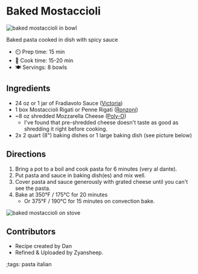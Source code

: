 # Baked Mostaccioli

![baked mostaccioli in bowl](pix/baked-mostaccioli-00.webp "Baked Mostaccioli in Bowl")

Baked pasta cooked in dish with spicy sauce

- ⏲️ Prep time: 15 min
- 🍳 Cook time: 15-20 min
- 🍽️ Servings: 8 bowls

## Ingredients

- 24 oz or 1 jar of Fradiavolo Sauce ([Victoria](https://victoriapastasauces.com/product/fradiavolo-sauce/))
- 1 box Mostaccioli Rigati or Penne Rigati ([Ronzoni](https://www.google.com/search?q=mostaccioli+rigati&tbm=shop))
- ~8 oz shredded Mozzarella Cheese ([Poly-O](https://www.walmart.com/ip/Polly-O-Mozzarella-Cheese-Chunk-with-Whole-Milk-16-oz-Pack/10448265))
	- I've found that pre-shredded cheese doesn't taste as good as shredding it right before cooking.
- 2x 2 quart (8") baking dishes or 1 large baking dish (see picture below)

## Directions

1. Bring a pot to a boil and cook pasta for 6 minutes (very al dante).
2. Put pasta and sauce in baking dish(es) and mix well.
3. Cover pasta and sauce generously with grated cheese until you can't see the pasta.
4. Bake at 350°F / 175°C for 20 minutes
	- Or 375°F / 190°C for 15 minutes on convection bake.

![baked mostaccioli on stove](pix/baked-mostaccioli-01.webp "Baked Mostaccioli right out of the Oven")

## Contributors

- Recipe created by Dan
- Refined & Uploaded by Zyansheep.

;tags: pasta italian
